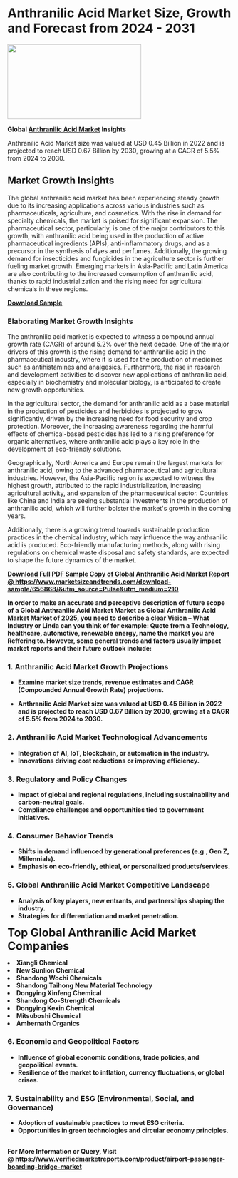 <H1>Anthranilic Acid Market Size, Growth and Forecast from 2024 - 2031</H1><img class="aligncenter size-medium wp-image-584254" src="https://thirdeyenews.in/wp-content/uploads/2024/09/Global-Market-Research-300x168.jpeg" alt="" width="300" height="168" /><p><strong>Global&nbsp;<a href="https://www.marketsizeandtrends.com/download-sample/656868/&amp;utm_source=Pulse&amp;utm_medium=210">Anthranilic Acid Market</a> Insights</strong></p><p>Anthranilic Acid Market size was valued at USD 0.45 Billion in 2022 and is projected to reach USD 0.67 Billion by 2030, growing at a CAGR of 5.5% from 2024 to 2030.</p><p><h2>Market Growth Insights</h2> <p>The global anthranilic acid market has been experiencing steady growth due to its increasing applications across various industries such as pharmaceuticals, agriculture, and cosmetics. With the rise in demand for specialty chemicals, the market is poised for significant expansion. The pharmaceutical sector, particularly, is one of the major contributors to this growth, with anthranilic acid being used in the production of active pharmaceutical ingredients (APIs), anti-inflammatory drugs, and as a precursor in the synthesis of dyes and perfumes. Additionally, the growing demand for insecticides and fungicides in the agriculture sector is further fueling market growth. Emerging markets in Asia-Pacific and Latin America are also contributing to the increased consumption of anthranilic acid, thanks to rapid industrialization and the rising need for agricultural chemicals in these regions.</p> <p><strong><a href="#">Download Sample</a></strong></p> <h3>Elaborating Market Growth Insights</h3> <p>The anthranilic acid market is expected to witness a compound annual growth rate (CAGR) of around 5.2% over the next decade. One of the major drivers of this growth is the rising demand for anthranilic acid in the pharmaceutical industry, where it is used for the production of medicines such as antihistamines and analgesics. Furthermore, the rise in research and development activities to discover new applications of anthranilic acid, especially in biochemistry and molecular biology, is anticipated to create new growth opportunities.</p> <p>In the agricultural sector, the demand for anthranilic acid as a base material in the production of pesticides and herbicides is projected to grow significantly, driven by the increasing need for food security and crop protection. Moreover, the increasing awareness regarding the harmful effects of chemical-based pesticides has led to a rising preference for organic alternatives, where anthranilic acid plays a key role in the development of eco-friendly solutions.</p> <p>Geographically, North America and Europe remain the largest markets for anthranilic acid, owing to the advanced pharmaceutical and agricultural industries. However, the Asia-Pacific region is expected to witness the highest growth, attributed to the rapid industrialization, increasing agricultural activity, and expansion of the pharmaceutical sector. Countries like China and India are seeing substantial investments in the production of anthranilic acid, which will further bolster the market's growth in the coming years.</p> <p>Additionally, there is a growing trend towards sustainable production practices in the chemical industry, which may influence the way anthranilic acid is produced. Eco-friendly manufacturing methods, along with rising regulations on chemical waste disposal and safety standards, are expected to shape the future dynamics of the market.</p> <p><strong><a href="#"></p><p><span class=""><strong>Download Full PDF Sample Copy of Global Anthranilic Acid Market Report</strong> @ <a href="https://www.marketsizeandtrends.com/download-sample/656868/&amp;utm_source=Pulse&amp;utm_medium=210" target="_blank">https://www.marketsizeandtrends.com/download-sample/656868/&amp;utm_source=Pulse&amp;utm_medium=210</a></span></p><p>In order to make an accurate and perceptive description of future scope of a Global&nbsp;Anthranilic Acid Market Market as Global&nbsp;Anthranilic Acid Market Market of 2025, you need to describe a clear Vision &ndash; What Industry or Linda can you think of for example: Quote from a Technology, healthcare, automotive, renewable energy, name the market you are Reffering to. However, some general trends and factors usually impact market reports and their future outlook include:</p><h3>1.&nbsp;<strong>Anthranilic Acid Market Growth Projections</strong></h3><ul><li>Examine market size trends, revenue estimates and CAGR (Compounded Annual Growth Rate) projections.</li><li><p>Anthranilic Acid Market size was valued at USD 0.45 Billion in 2022 and is projected to reach USD 0.67 Billion by 2030, growing at a CAGR of 5.5% from 2024 to 2030.</p></li></ul><h3>2.&nbsp;<strong>Anthranilic Acid Market Technological Advancements</strong></h3><ul><li>Integration of AI, IoT, blockchain, or automation in the industry.</li><li>Innovations driving cost reductions or improving efficiency.</li></ul><h3>3.&nbsp;<strong>Regulatory and Policy Changes</strong></h3><ul><li>Impact of global and regional regulations, including sustainability and carbon-neutral goals.</li><li>Compliance challenges and opportunities tied to government initiatives.</li></ul><h3>4.&nbsp;<strong>Consumer Behavior Trends</strong></h3><ul><li>Shifts in demand influenced by generational preferences (e.g., Gen Z, Millennials).</li><li>Emphasis on eco-friendly, ethical, or personalized products/services.</li></ul><h3>5.&nbsp;<strong>Global Anthranilic Acid Market Competitive Landscape</strong></h3><ul><li>Analysis of key players, new entrants, and partnerships shaping the industry.</li><li>Strategies for differentiation and market penetration.</li></ul><p data-pm-slice="1 1 []"><span style="color: inherit; font-family: inherit; font-size: 25px;">Top Global Anthranilic Acid Market Companies</span></p><div class="" data-test-id=""><p><li> Xiangli Chemical</li><li> New Sunlion Chemical</li><li> Shandong Wochi Chemicals</li><li> Shandong Taihong New Material Technology</li><li> Dongying Xinfeng Chemical</li><li> Shandong Co-Strength Chemicals</li><li> Dongying Kexin Chemical</li><li> Mitsuboshi Chemical</li><li> Ambernath Organics</li></p></div><h3>6.&nbsp;<strong>Economic and Geopolitical Factors</strong></h3><ul><li>Influence of global economic conditions, trade policies, and geopolitical events.</li><li>Resilience of the market to inflation, currency fluctuations, or global crises.</li></ul><h3>7.&nbsp;<strong>Sustainability and ESG (Environmental, Social, and Governance)</strong></h3><ul><li>Adoption of sustainable practices to meet ESG criteria.</li><li>Opportunities in green technologies and circular economy principles.</li></ul><h2><strong style="font-size: 14px;">For More Information or Query, Visit @&nbsp;</strong><a style="background-color: #ffffff; font-size: 14px;" href="https://www.marketsizeandtrends.com/report/anthranilic-acid-market/" target="_blank">https://www.verifiedmarketreports.com/product/airport-passenger-boarding-bridge-market</a></h2>
